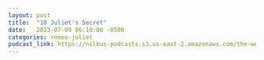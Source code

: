 ```yaml
---
layout: post
title:  "10 Juliet's Secret"
date:   2023-07-09 06:10:00 -0500
categories: romeo-juliet
podcast_link: https://nilbus-podcasts.s3.us-east-2.amazonaws.com/the-well-trained-mind/Romeo%20&%20Juliet/10%20Juliet's%20Secret.mp3
---
```

